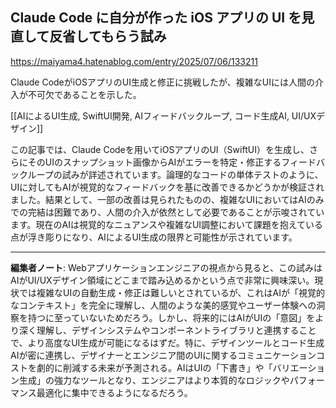 ## Claude Code に自分が作った iOS アプリの UI を見直して反省してもらう試み

https://maiyama4.hatenablog.com/entry/2025/07/06/133211

Claude CodeがiOSアプリのUI生成と修正に挑戦したが、複雑なUIには人間の介入が不可欠であることを示した。

[[AIによるUI生成, SwiftUI開発, AIフィードバックループ, コード生成AI, UI/UXデザイン]]

この記事では、Claude Codeを用いてiOSアプリのUI（SwiftUI）を生成し、さらにそのUIのスナップショット画像からAIがエラーを特定・修正するフィードバックループの試みが詳述されています。論理的なコードの単体テストのように、UIに対してもAIが視覚的なフィードバックを基に改善できるかどうかが検証されました。結果として、一部の改善は見られたものの、複雑なUIにおいてはAIのみでの完結は困難であり、人間の介入が依然として必要であることが示唆されています。現在のAIは視覚的なニュアンスや複雑なUI調整において課題を抱えている点が浮き彫りになり、AIによるUI生成の限界と可能性が示されています。

---

**編集者ノート**: Webアプリケーションエンジニアの視点から見ると、この試みはAIがUI/UXデザイン領域にどこまで踏み込めるかという点で非常に興味深い。現状では複雑なUIの自動生成・修正は難しいとされているが、これはAIが「視覚的なコンテキスト」を完全に理解し、人間のような美的感覚やユーザー体験への洞察を持つに至っていないためだろう。しかし、将来的にはAIがUIの「意図」をより深く理解し、デザインシステムやコンポーネントライブラリと連携することで、より高度なUI生成が可能になるはずだ。特に、デザインツールとコード生成AIが密に連携し、デザイナーとエンジニア間のUIに関するコミュニケーションコストを劇的に削減する未来が予測される。AIはUIの「下書き」や「バリエーション生成」の強力なツールとなり、エンジニアはより本質的なロジックやパフォーマンス最適化に集中できるようになるだろう。